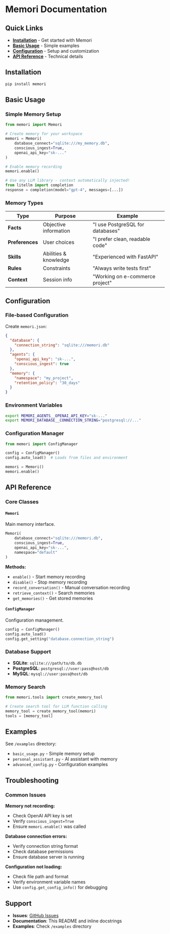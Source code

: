 # Memori Documentation

## Quick Links

- **[Installation](#installation)** - Get started with Memori
- **[Basic Usage](#basic-usage)** - Simple examples
- **[Configuration](#configuration)** - Setup and customization
- **[API Reference](#api-reference)** - Technical details

## Installation

```bash
pip install memori
```

## Basic Usage

### Simple Memory Setup

```python
from memori import Memori

# Create memory for your workspace
memori = Memori(
    database_connect="sqlite:///my_memory.db",
    conscious_ingest=True,
    openai_api_key="sk-..."
)

# Enable memory recording
memori.enable()

# Use any LLM library - context automatically injected!
from litellm import completion
response = completion(model="gpt-4", messages=[...])
```

### Memory Types

| Type | Purpose | Example |
|------|---------|---------|
| **Facts** | Objective information | "I use PostgreSQL for databases" |
| **Preferences** | User choices | "I prefer clean, readable code" |
| **Skills** | Abilities & knowledge | "Experienced with FastAPI" |
| **Rules** | Constraints | "Always write tests first" |
| **Context** | Session info | "Working on e-commerce project" |

## Configuration

### File-based Configuration

Create `memori.json`:
```json
{
  "database": {
    "connection_string": "sqlite:///memori.db"
  },
  "agents": {
    "openai_api_key": "sk-...",
    "conscious_ingest": true
  },
  "memory": {
    "namespace": "my_project",
    "retention_policy": "30_days"
  }
}
```

### Environment Variables

```bash
export MEMORI_AGENTS__OPENAI_API_KEY="sk-..."
export MEMORI_DATABASE__CONNECTION_STRING="postgresql://..."
```

### Configuration Manager

```python
from memori import ConfigManager

config = ConfigManager()
config.auto_load()  # Loads from files and environment

memori = Memori()
memori.enable()
```

## API Reference

### Core Classes

#### `Memori`
Main memory interface.

```python
Memori(
    database_connect="sqlite:///memori.db",
    conscious_ingest=True,
    openai_api_key="sk-...",
    namespace="default"
)
```

**Methods:**
- `enable()` - Start memory recording
- `disable()` - Stop memory recording  
- `record_conversation()` - Manual conversation recording
- `retrieve_context()` - Search memories
- `get_memories()` - Get stored memories

#### `ConfigManager`
Configuration management.

```python
config = ConfigManager()
config.auto_load()
config.get_setting("database.connection_string")
```

### Database Support

- **SQLite**: `sqlite:///path/to/db.db`
- **PostgreSQL**: `postgresql://user:pass@host/db`
- **MySQL**: `mysql://user:pass@host/db`

### Memory Search

```python
from memori.tools import create_memory_tool

# Create search tool for LLM function calling
memory_tool = create_memory_tool(memori)
tools = [memory_tool]
```

## Examples

See `/examples` directory:
- `basic_usage.py` - Simple memory setup
- `personal_assistant.py` - AI assistant with memory
- `advanced_config.py` - Configuration examples

## Troubleshooting

### Common Issues

**Memory not recording:**
- Check OpenAI API key is set
- Verify `conscious_ingest=True`
- Ensure `memori.enable()` was called

**Database connection errors:**
- Verify connection string format
- Check database permissions
- Ensure database server is running

**Configuration not loading:**
- Check file path and format
- Verify environment variable names
- Use `config.get_config_info()` for debugging

## Support

- **Issues**: [GitHub Issues](https://github.com/yourusername/memori/issues)
- **Documentation**: This README and inline docstrings
- **Examples**: Check `/examples` directory
